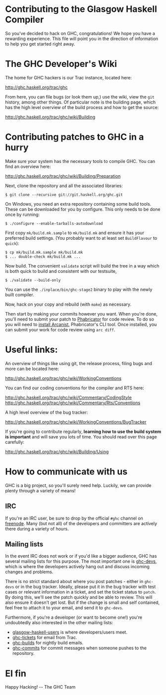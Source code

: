 Contributing to the Glasgow Haskell Compiler
============================================

So you've decided to hack on GHC, congratulations! We hope you have a
rewarding experience. This file will point you in the direction of
information to help you get started right away.

The GHC Developer's Wiki
========================

The home for GHC hackers is our Trac instance, located here:

<http://ghc.haskell.org/trac/ghc>

From here, you can file bugs (or look them up,) use the wiki, view the
`git` history, among other things. Of particular note is the building
page, which has the high level overview of the build process and how
to get the source:

<http://ghc.haskell.org/trac/ghc/wiki/Building>

Contributing patches to GHC in a hurry
======================================

Make sure your system has the necessary tools to compile GHC. You can
find an overview here:

<http://ghc.haskell.org/trac/ghc/wiki/Building/Preparation>

Next, clone the repository and all the associated libraries:

```
$ git clone --recursive git://git.haskell.org/ghc.git
```

On Windows, you need an extra repository containing some build tools.
These can be downloaded for you by configure. This only needs to be done once by running:

```
$ ./configure --enable-tarballs-autodownload
```

First copy `mk/build.mk.sample` to `mk/build.mk` and ensure it has
your preferred build settings. (You probably want to at least set
`BuildFlavour` to `quick`):

```
$ cp mk/build.mk.sample mk/build.mk
$ ... double-check mk/build.mk ...
```

Now build. The convenient `validate` script will build the tree in a way which
is both quick to build and consistent with our testsuite,

```
$ ./validate --build-only
```

You can use the `./inplace/bin/ghc-stage2` binary to play with the
newly built compiler.

Now, hack on your copy and rebuild (with `make`) as necessary.

Then start by making your commits however you want. When you're done, you'll
need to submit your patch to [Phabricator](https://phabricator.haskell.org/) for
code review. To do so you will need to
[install Arcanist](https://secure.phabricator.com/book/phabricator/article/arcanist/#installing-arcanist),
Phabricator's CLI tool. Once installed, you can submit your work for code review
using `arc diff`.


Useful links:
=============

An overview of things like using git, the release process, filing bugs
and more can be located here:

<http://ghc.haskell.org/trac/ghc/wiki/WorkingConventions>

You can find our coding conventions for the compiler and RTS here:

<http://ghc.haskell.org/trac/ghc/wiki/Commentary/CodingStyle>
<http://ghc.haskell.org/trac/ghc/wiki/Commentary/Rts/Conventions>

A high level overview of the bug tracker:

<http://ghc.haskell.org/trac/ghc/wiki/WorkingConventions/BugTracker>

If you're going to contribute regularly, **learning how to use the
build system is important** and will save you lots of time. You should
read over this page carefully:

<http://ghc.haskell.org/trac/ghc/wiki/Building/Using>

How to communicate with us
==========================

GHC is a big project, so you'll surely need help. Luckily, we can
provide plenty through a variety of means!

## IRC

If you're an IRC user, be sure to drop by the official `#ghc` channel
on [freenode](http://freenode.org). Many (but not all) of the
developers and committers are actively there during a variety of
hours.

## Mailing lists

In the event IRC does not work or if you'd like a bigger audience, GHC
has several mailing lists for this purpose. The most important one is
[ghc-devs](http://www.haskell.org/pipermail/ghc-devs/), which is where
the developers actively hang out and discuss incoming changes and
problems.

There is no strict standard about where you post patches - either in
`ghc-devs` or in the bug tracker. Ideally, please put it in the bug
tracker with test cases or relevant information in a ticket, and set
the ticket status to `patch`. By doing this, we'll see the patch
quickly and be able to review. This will also ensure it doesn't get
lost. But if the change is small and self contained, feel free to
attach it to your email, and send it to `ghc-devs`.

Furthermore, if you're a developer (or want to become one!) you're
undoubtedly also interested in the other mailing lists:

 * [glasgow-haskell-users](http://www.haskell.org/mailman/listinfo/glasgow-haskell-users)
   is where developers/users meet.
 * [ghc-tickets](http://www.haskell.org/mailman/listinfo/ghc-tickets)
   for email from Trac.
 * [ghc-builds](http://www.haskell.org/mailman/listinfo/ghc-builds)
   for nightly build emails.
 * [ghc-commits](http://www.haskell.org/mailman/listinfo/ghc-commits)
   for commit messages when someone pushes to the repository.

El fin
======

Happy Hacking!  -- The GHC Team
